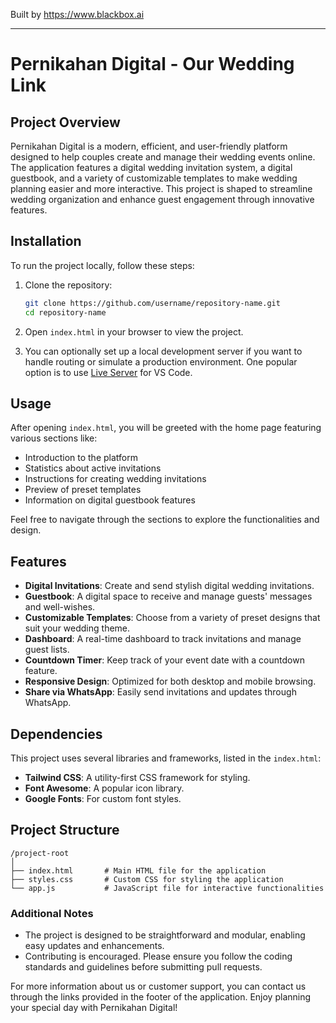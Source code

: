 
Built by https://www.blackbox.ai

---

# Pernikahan Digital - Our Wedding Link

## Project Overview
Pernikahan Digital is a modern, efficient, and user-friendly platform designed to help couples create and manage their wedding events online. The application features a digital wedding invitation system, a digital guestbook, and a variety of customizable templates to make wedding planning easier and more interactive. This project is shaped to streamline wedding organization and enhance guest engagement through innovative features.

## Installation
To run the project locally, follow these steps:

1. Clone the repository:
   ```bash
   git clone https://github.com/username/repository-name.git
   cd repository-name
   ```

2. Open `index.html` in your browser to view the project.

3. You can optionally set up a local development server if you want to handle routing or simulate a production environment. One popular option is to use [Live Server](https://marketplace.visualstudio.com/items?itemName=ritwickdey.LiveServer) for VS Code.

## Usage
After opening `index.html`, you will be greeted with the home page featuring various sections like:
- Introduction to the platform
- Statistics about active invitations
- Instructions for creating wedding invitations
- Preview of preset templates
- Information on digital guestbook features

Feel free to navigate through the sections to explore the functionalities and design.

## Features
- **Digital Invitations**: Create and send stylish digital wedding invitations.
- **Guestbook**: A digital space to receive and manage guests' messages and well-wishes.
- **Customizable Templates**: Choose from a variety of preset designs that suit your wedding theme.
- **Dashboard**: A real-time dashboard to track invitations and manage guest lists.
- **Countdown Timer**: Keep track of your event date with a countdown feature.
- **Responsive Design**: Optimized for both desktop and mobile browsing.
- **Share via WhatsApp**: Easily send invitations and updates through WhatsApp.

## Dependencies
This project uses several libraries and frameworks, listed in the `index.html`:
- **Tailwind CSS**: A utility-first CSS framework for styling.
- **Font Awesome**: A popular icon library.
- **Google Fonts**: For custom font styles.

## Project Structure
```
/project-root
│
├── index.html       # Main HTML file for the application
├── styles.css       # Custom CSS for styling the application
└── app.js           # JavaScript file for interactive functionalities
```

### Additional Notes
- The project is designed to be straightforward and modular, enabling easy updates and enhancements.
- Contributing is encouraged. Please ensure you follow the coding standards and guidelines before submitting pull requests.

For more information about us or customer support, you can contact us through the links provided in the footer of the application. Enjoy planning your special day with Pernikahan Digital!